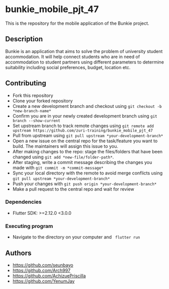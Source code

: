 # bunkie_mobile_pjt_47

This is the repository for the mobile application of the Bunkie project. 

## Description 

Bunkie is an application that aims to solve the problem of university student accommodation. It will help connect students who are in need of accommodation to student partners using different parameters to determine suitability including social preferences, budget, location etc.

## Contributing

* Fork this repository
* Clone your forked repository
* Create a new development branch and checkout using ```git checkout -b *new-branch-name*```
* Confirm you are in your newly created development branch using ```git branch --show-current```
* Set upstream branch to track remote changes using ```git remote add upstream https://github.com/zuri-training/bunkie_mobile_pjt_47```
* Pull from upstream using ```git pull upstream *your-development-branch*```
* Open a new issue on the central repo for the task/feature you want to build. The maintainers will assign this issue to you.
* After making changes to the repo: stage the files/folders that have been changed using ```git add *new-file/folder-path*```.
* After staging, write a commit message describing the changes you made with ```git commit -m *commit-message*```
* Sync your local directory with the remote to avoid merge conflicts using ```git pull upstream *your-development-branch*```
* Push your changes with ```git push origin *your-development-branch*```
* Make a pull request to the central repo and wait for review
### Dependencies 

* Flutter SDK: >=2.12.0 <3.0.0

### Executing program 
* Navigate to the directory on your computer and ``` flutter run```

## Authors 
* https://github.com/seunbayo
* https://github.com/Arch997
* https://github.com/AchizuePriscilla
* https://github.com/YenumJay
   
